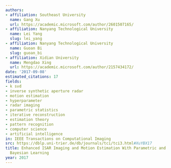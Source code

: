 ```yaml
---
authors:
- affiliation: Southeast University
  name: Gang Xu
  url: https://academic.microsoft.com/author/2601507165/
- affiliation: Nanyang Technological University
  name: Lei Yang
  slug: lei_yang
- affiliation: Nanyang Technological University
  name: Guoan Bi
  slug: guoan_bi
- affiliation: Xidian University
  name: Mengdao Xing
  url: https://academic.microsoft.com/author/2157434172/
date: '2017-09-08'
estimated_citations: 17
fields:
- k svd
- inverse synthetic aperture radar
- motion estimation
- hyperparameter
- radar imaging
- parametric statistics
- iterative reconstruction
- estimation theory
- pattern recognition
- computer science
- artificial intelligence
in: IEEE Transactions on Computational Imaging
src: https://dblp.uni-trier.de/db/journals/tci/tci3.html#XuYBX17
title: Enhanced ISAR Imaging and Motion Estimation With Parametric and Dynamic Sparse
  Bayesian Learning
year: 2017
---
```

